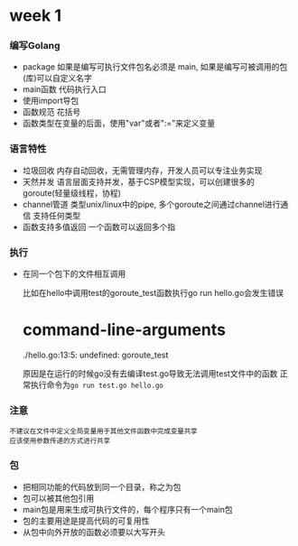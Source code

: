 # week 1

### 编写Golang
- package 如果是编写可执行文件包名必须是 main, 如果是编写可被调用的包(库)可以自定义名字
- main函数 代码执行入口
- 使用import导包
- 函数规范 花括号
- 函数类型在变量的后面，使用"var"或者":="来定义变量

### 语言特性
- 垃圾回收
    内存自动回收，无需管理内存，开发人员可以专注业务实现
- 天然并发
    语言层面支持并发，基于CSP模型实现，可以创建很多的goroute(轻量级线程，协程)
- channel管道
    类型unix/linux中的pipe, 多个goroute之间通过channel进行通信
    支持任何类型  
- 函数支持多值返回
    一个函数可以返回多个指

### 执行
- 在同一个包下的文件相互调用
    
    比如在hello中调用test的goroute_test函数执行go run hello.go会发生错误
    
    # command-line-arguments
    
    ./hello.go:13:5: undefined: goroute_test
    
    原因是在运行的时候go没有去编译test.go导致无法调用test文件中的函数
    正常执行命令为`go run test.go hello.go`

### 注意
    不建议在文件中定义全局变量用于其他文件函数中完成变量共享
    应该使用参数传递的方式进行共享
    
### 包
- 把相同功能的代码放到同一个目录，称之为包
- 包可以被其他包引用
- main包是用来生成可执行文件的，每个程序只有一个main包
- 包的主要用途是提高代码的可复用性
- 从包中向外开放的函数必须要以大写开头